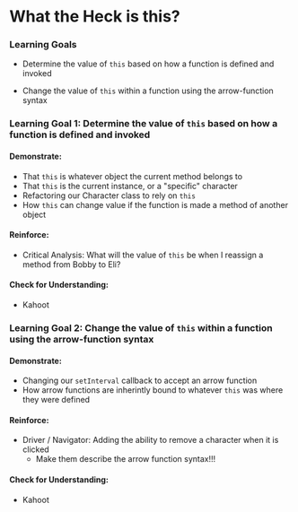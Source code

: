 # What the Heck is this?

### Learning Goals

* Determine the value of `this` based on how a function is defined and invoked 

- Change the value of `this` within a function using the arrow-function syntax



### Learning Goal 1: Determine the value of `this` based on how a function is defined and invoked

#### Demonstrate:

* That `this` is whatever object the current method belongs to
* That `this` is the current instance, or a "specific" character
* Refactoring our Character class to rely on `this`
* How `this` can change value if the function is made a method of another object

#### Reinforce:

* Critical Analysis: What will the value of `this` be when I reassign a method from Bobby to Eli?

#### Check for Understanding: 

* Kahoot



### Learning Goal 2: Change the value of `this` within a function using the arrow-function syntax

#### Demonstrate:

* Changing our `setInterval` callback to accept an arrow function
* How arrow functions are inherintly bound to whatever `this` was where they were defined 

#### Reinforce:

* Driver / Navigator: Adding the ability to remove a character when it is clicked
  * Make them describe the arrow function syntax!!!

#### Check for Understanding: 

* Kahoot
